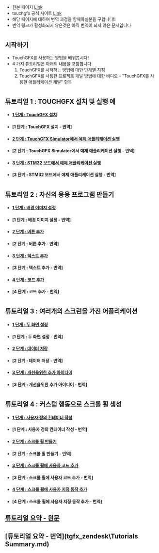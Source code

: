 
 - 원본 페이지 [Link](https://touchgfx.zendesk.com/hc/en-us/categories/200529271)
 - touchgfx 공식 사이트 [Link](https://touchgfx.zendesk.com/hc/en-us)
 - 해당 페이지에 대하여 변역 과정을 함께하실분을 구합니다!!
 - 번역 링크가 활성화되지 않은것은 아직 번역이 되지 않은 문서입니다
#
## 시작하기
 - TouchGFX를 사용하는 방법을 배워봅시다!
 - 4 가지 튜토리얼은 아래의 내용을 포함합니다
   1. TouchGFX를 시작하는 방법에 대한 단계별 지침
   2. TouchGFX를 사용한 프로젝트 개발 방법에 대한 비디오  -  "TouchGFX를 사용한 애플리케이션 개발" 항목
#
## 튜토리얼 1 : TOUCHGFX 설치 및 실행 예
  - #### [1 단계 : TouchGFX 설치](https://touchgfx.zendesk.com/hc/en-us/articles/206159259-Step-1-Installation-of-TouchGFX)
  - #### [1 단계 : TouchGFX 설치 - 번역]
  - #### [2 단계 : TouchGFX Simulator에서 예제 애플리케이션 실행](https://touchgfx.zendesk.com/hc/en-us/articles/205396952-Step-2-Running-an-example-application-on-the-TouchGFX-Simulator)
  - #### [2 단계 : TouchGFX Simulator에서 예제 애플리케이션 실행 - 번역]
  - #### [3 단계 : STM32 보드에서 예제 애플리케이션 실행](https://touchgfx.zendesk.com/hc/en-us/articles/205561611-Step-3-Running-an-example-application-on-a-STM32-board)
  - #### [3 단계 : STM32 보드에서 예제 애플리케이션 실행 - 번역]
#
## 튜토리얼 2 : 자신의 응용 프로그램 만들기
  - #### [1 단계 : 배경 이미지 설정](https://touchgfx.zendesk.com/hc/en-us/articles/205443722-Step-1-Setting-a-background-Image)
  - #### [1 단계 : 배경 이미지 설정 - 번역]
  - #### [2 단계 : 버튼 추가](https://touchgfx.zendesk.com/hc/en-us/articles/205443742-Step-2-Adding-Buttons)
  - #### [2 단계 : 버튼 추가 - 번역]
  - #### [3 단계 : 텍스트 추가](https://touchgfx.zendesk.com/hc/en-us/articles/205587571-Step-3-Adding-Text)
  - #### [3 단계 : 텍스트 추가 - 번역]
  - #### [4 단계 : 코드 추가](https://touchgfx.zendesk.com/hc/en-us/articles/205443982-Step-4-Adding-code)
  - #### [4 단계 : 코드 추가 - 번역]
#
## 튜토리얼 3 : 여러개의 스크린을 가진 어플리케이션
  - #### [1 단계 : 두 화면 설정](https://touchgfx.zendesk.com/hc/en-us/articles/360018667192-Step-1-Setting-up-the-two-Screens)
  - #### [1 단계 : 두 화면 설정 - 번역]
  - #### [2 단계 : 데이터 저장](https://touchgfx.zendesk.com/hc/en-us/articles/360018668232-Step-2-Saving-data)
  - #### [2 단계 : 데이터 저장 - 번역]
  - #### [3 단계 : 개선을위한 추가 아이디어](https://touchgfx.zendesk.com/hc/en-us/articles/360019019711-Step-3-Further-ideas-for-improvement)
  - #### [3 단계 : 개선을위한 추가 아이디어 - 번역]
#
## 튜토리얼 4 : 커스텀 행동으로 스크롤 휠 생성
  - #### [1 단계 : 사용자 정의 컨테이너 작성](https://touchgfx.zendesk.com/hc/en-us/articles/206998265-Step-1-Creating-a-Custom-Container)
  - #### [1 단계 : 사용자 정의 컨테이너 작성 - 번역]
  - #### [2 단계 : 스크롤 휠 만들기](https://touchgfx.zendesk.com/hc/en-us/articles/207282455-Step-2-Creating-a-Scroll-Wheel)
  - #### [2 단계 : 스크롤 휠 만들기 - 번역]
  - #### [3 단계 : 스크롤 휠에 사용자 코드 추가](https://touchgfx.zendesk.com/hc/en-us/articles/207282555-Step-3-Adding-user-code-to-Scroll-Wheel)
  - #### [3 단계 : 스크롤 휠에 사용자 코드 추가 - 번역]
  - #### [4 단계 : 스크롤 휠에 사용자 지정 동작 추가](https://touchgfx.zendesk.com/hc/en-us/articles/207282575-Step-4-Adding-custom-behavior-to-Scroll-Wheel)
  - #### [4 단계 : 스크롤 휠에 사용자 지정 동작 추가 - 번역]
## [튜토리얼 요약 - 원문](https://touchgfx.zendesk.com/hc/en-us/articles/360019548551-Tutorials-Summary)
## [튜토리얼 요약 - 번역](tgfx_zendesk\Tutorials Summary.md)
